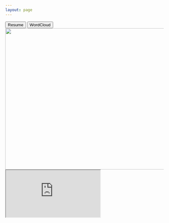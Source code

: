 ```yaml
---
layout: page
---
```

<div>	
<a href="https://sdasara95.github.io/Satya_Dasara_Resume_DS.pdf"><button class="btn btn-default pull-right">Resume</button></a>
<button class="btn btn-default pull-right">WordCloud</button>
</div>

<div>
	<img src="https://sdasara95.github.io/assets/wordcloud.png" width="706px" height="449px" />
</div>
<iframe src="https://sdasara95.github.io/Satya_Dasara_Resume_DS.pdf" width=”100%” height=”100%”>
This browser does not support PDFs. Please download the PDF to view it: Download PDF
</iframe>